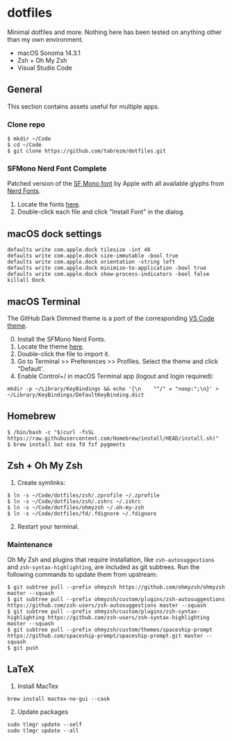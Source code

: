 # dotfiles

Minimal dotfiles and more. Nothing here has been tested on anything other than my own environment.

- macOS Sonoma 14.3.1
- Zsh + Oh My Zsh
- Visual Studio Code

## General

This section contains assets useful for multiple apps.

### Clone repo

```
$ mkdir ~/Code
$ cd ~/Code
$ git clone https://github.com/tabrezm/dotfiles.git
```

### SFMono Nerd Font Complete

Patched version of the [SF Mono font](https://developer.apple.com/fonts/) by
Apple with all available glyphs from [Nerd Fonts](https://github.com/ryanoasis/nerd-fonts).

1. Locate the fonts [here](fonts).
2. Double-click each file and click "Install Font" in the dialog.

## macOS dock settings

```shell
defaults write com.apple.dock tilesize -int 48
defaults write com.apple.dock size-immutable -bool true
defaults write com.apple.dock orientation -string left
defaults write com.apple.dock minimize-to-application -bool true
defaults write com.apple.dock show-process-indicators -bool false
killall Dock
```

## macOS Terminal

The GitHub Dark Dimmed theme is a port of the corresponding [VS Code theme](https://github.com/primer/github-vscode-theme).

0. Install the SFMono Nerd Fonts.
1. Locate the theme [here](themes/GitHub%20Dark%20Dimmed.terminal).
2. Double-click the file to import it.
3. Go to Terminal >> Preferences >> Profiles. Select the theme and click "Default'.
4. Enable Control+/ in macOS Terminal app (logout and login required):

```
mkdir -p ~/Library/KeyBindings && echo '{\n    "^/" = "noop:";\n}' > ~/Library/KeyBindings/DefaultKeyBinding.dict
```

## Homebrew

```
$ /bin/bash -c "$(curl -fsSL https://raw.githubusercontent.com/Homebrew/install/HEAD/install.sh)"
$ brew install bat eza fd fzf pygments
```

## Zsh + Oh My Zsh

1. Create symlinks:

```
$ ln -s ~/Code/dotfiles/zsh/.zprofile ~/.zprofile
$ ln -s ~/Code/dotfiles/zsh/.zshrc ~/.zshrc
$ ln -s ~/Code/dotfiles/ohmyzsh ~/.oh-my-zsh
$ ln -s ~/Code/dotfiles/fd/.fdignore ~/.fdignore
```

2. Restart your terminal.

### Maintenance

Oh My Zsh and plugins that require installation, like `zsh-autosuggestions` and `zsh-syntax-highlighting`,
are included as git subtrees. Run the following commands to update them from upstream:

```
$ git subtree pull --prefix ohmyzsh https://github.com/ohmyzsh/ohmyzsh master --squash
$ git subtree pull --prefix ohmyzsh/custom/plugins/zsh-autosuggestions https://github.com/zsh-users/zsh-autosuggestions master --squash
$ git subtree pull --prefix ohmyzsh/custom/plugins/zsh-syntax-highlighting https://github.com/zsh-users/zsh-syntax-highlighting master --squash
$ git subtree pull --prefix ohmyzsh/custom/themes/spaceship-prompt https://github.com/spaceship-prompt/spaceship-prompt.git master --squash
$ git push
```

## LaTeX

1. Install MacTex

```
brew install mactex-no-gui --cask
```

2. Update packages

```
sudo tlmgr update --self
sudo tlmgr update --all
```
